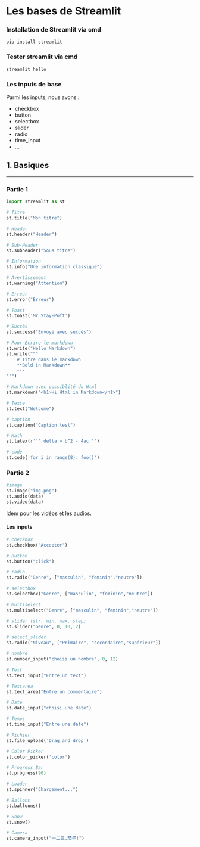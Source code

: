 # Les bases de Streamlit

### Installation de Streamlit via cmd
```pip install streamlit```

### Tester streamlit via cmd
```streamlit hello```

### Les inputs de base
Parmi les inputs, nous avons :

- checkbox
- button
- selectbox
- slider
- radio
- time_input
- ...

## 1. Basiques
---
### Partie 1
```python
import streamlit as st

# Titre
st.title("Mon titre")

# Header
st.header("Header")

# Sub-Header
st.subheader("Sous titre")

# Information
st.info("Une information classique")

# Avertissement
st.warning("Attention")

# Erreur
st.error("Erreur")

# Toast
st.toast('Mr Stay-Puft')

# Succès
st.success("Envoyé avec succès")

# Pour Ecrire le markdown
st.write("Hello Markdown")
st.write("""
    # Titre dans le markdown
    **Bold in Markdown**
    ---
""")

# Markdown avec possiblité du Html
st.markdown("<h1>Hi Html in Markdown</h1>")

# Texte
st.text("Welcome")

# caption
st.caption("Caption test")

# Math
st.latex(r''' delta = b^2 - 4ac''')

# code
st.code('for i in range(8): foo()')
```

### Partie 2
```python
#image
st.image("img.png")
st.audio(data)
st.video(data) 
```
Idem pour les vidéos et les audios.

#### Les inputs
```python
# checkbox
st.checkbox("Accepter")

# Button
st.button("click")

# radio
st.radio("Genre", ["masculin", "feminin","neutre"])

# selectbox
st.selectbox("Genre", ["masculin", "feminin","neutre"])

# Multiselect
st.multiselect("Genre", ["masculin", "feminin","neutre"])

# slider (str, min, max, step)
st.slider("Genre", 0, 10, 2)

# select_slider
st.radio("Niveau", ["Primaire", "secondaire","supérieur"])

# nombre
st.number_input("choisi un nombre", 0, 12)

# Text
st.text_input("Entre un text")

# Textarea
st.text_area("Entre un commentaire")

# Date
st.date_input("choisi une date")

# Temps
st.time_input("Entre une date")

# Fichier
st.file_upload('Drag and drop')

# Color Picker
st.color_picker('color')

# Progress Bar
st.progress(90)

# Loader
st.spinner("Chargement...")

# Ballons
st.balloons()

# Snow
st.snow()

# Camera
st.camera_input("一二三,茄子!")
```

